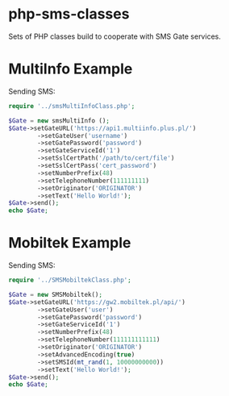 php-sms-classes
===============

Sets of PHP classes build to cooperate with SMS Gate services.

MultiInfo Example
=============

Sending SMS:

```php
require '../smsMultiInfoClass.php';

$Gate = new smsMultiInfo ();
$Gate->setGateURL('https://api1.multiinfo.plus.pl/')
        ->setGateUser('username')
        ->setGatePassword('password')
        ->setGateServiceId('1')
        ->setSslCertPath('/path/to/cert/file')
        ->setSslCertPass('cert_password')
        ->setNumberPrefix(48)
        ->setTelephoneNumber(111111111)
        ->setOriginator('ORIGINATOR')
        ->setText('Hello World!');
$Gate->send();
echo $Gate;
```

Mobiltek Example
==============

Sending SMS:

```php
require '../SMSMobiltekClass.php';

$Gate = new SMSMobiltek();
$Gate->setGateURL('https://gw2.mobiltek.pl/api/')
        ->setGateUser('user')
        ->setGatePassword('password')
        ->setGateServiceId('1')
        ->setNumberPrefix(48)
        ->setTelephoneNumber(111111111111)
        ->setOriginator('ORIGINATOR')
        ->setAdvancedEncoding(true)
        ->setSMSId(mt_rand(1, 10000000000))
        ->setText('Hello World!');
$Gate->send();
echo $Gate;
```